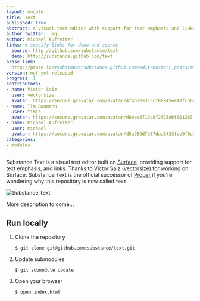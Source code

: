 ```yaml
---
layout: module
title: Text
published: true
abstract: A visual text editor with support for text emphasis and links.
author_twitter: _mql
author: Michael Aufreiter
links: # specify links for demo and source
  source: http://github.com/substance/text
  demo: http://substance.github.com/text
prose_link:
  http://prose.io/#substance/substance.github.com/edit/master/_posts/modules/0100-01-03-text.md
version: not yet released
progress: 1
contributors:
- name: Victor Saiz
  user: vectorsize
  avatar: https://secure.gravatar.com/avatar/4f4b3e53c3cf88845ee48fc50ccf3593?d=https://a248.e.akamai.net/assets.github.com%2Fimages%2Fgravatars%2Fgravatar-140.png
- name: Tim Baumann
  user: timjb
  avatar: https://secure.gravatar.com/avatar/d6eea5713cdf2f25ebf001263fbaa9f4?d=https://a248.e.akamai.net/assets.github.com%2Fimages%2Fgravatars%2Fgravatar-140.png
- name: Michael Aufreiter
  user: michael
  avatar: https://secure.gravatar.com/avatar/d5a959d7e57daa5433fcb9f8da40be4b?d=https://a248.e.akamai.net/assets.github.com%2Fimages%2Fgravatars%2Fgravatar-140.png
categories:
- modules
---
```



Substance Text is a visual text editor built on [Surface](http://github.com/substance/surface), providing support for text emphasis, and links. Thanks to Victor Saiz (vectorsize) for working on Surface. Substance Text is the official successor of [Proper](http://github.com/michael/proper) if you're wondering why this repository is now called `text`.

![Substance Text](http://substance.github.com/text/assets/text.png)

More description to come...

## Run locally

1. Clone the repository

   
    `$ git clone git@github.com:substance/text.git`
   

2. Update submodules
   
   
    `$ git submodule update`
   

3. Open your browser
   
   
    `$ open index.html`